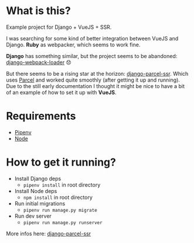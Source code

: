 # What is this?
Example project for Django + VueJS + SSR. 

I was searching for some kind of better integration between VueJS and Django. **Ruby** as webpacker, which seems to work fine. 

**Django** has something similar, but the project seems to be abandoned: [django-webpack-loader](https://github.com/owais/django-webpack-loader) 😞 

But there seems to be a rising star at the horizon: [django-parcel-ssr](https://github.com/malj/django-parcel-ssr). Which uses [Parcel](https://parceljs.org/) and worked quite smoothly (after getting it up and running). Due to the still early documentation I thought it might be nice to have a bit of an example of how to set it up with **VueJS**. 

# Requirements
* [Pipenv](https://pipenv.readthedocs.io/en/latest/)
* [Node](https://nodejs.org/en/)

# How to get it running?

* Install Django deps
  * `pipenv install` in root directory
* Install Node deps
  * `npm install` in root directory
* Run initial migrations
  * `pipenv run manage.py migrate`
* Run dev server
  * `pipenv run manage.py runserver`

More infos here: [django-parcel-ssr](https://github.com/malj/django-parcel-ssr)